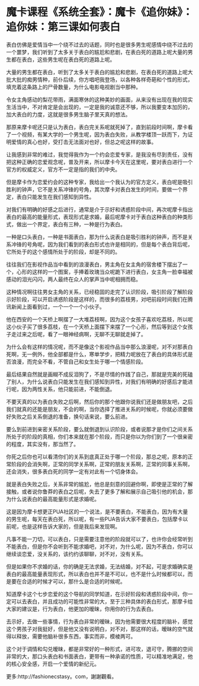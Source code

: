 # 魔卡课程《系统全套》：魔卡《追你妹》：追你妹：第三课如何表白

表白仿佛是爱情当中一个绕不过去的话题，同时也是很多男生呢感情中绕不过去的一个噩梦，我们听到了太多关于表白的尴尬和悲剧，在表白死的道路上呢大量的男生都在表白，这些男生呢在表白死的道路上呢。

大量的男生都在表白，听到了太多关于表白的尴尬和悲剧，在表白死的道路上呢大批大批的痴男情种，前仆后续，你方唱吧我登场，以各种各样奇葩和个性的形式，填充着这条路上的尸骨数量，为什么电影电视剧当中那种。

令女主角感动的梨花带雨，满面寒休的这种美妙的画面，从来没有出现在我的现实生活当中，不对肯定是会出现的，一定是我的诚意还不够，所以我要变本加厉的，加大表白的力度，这就是很多男生脑子里天真的想法。

那原来摩卡呢还只是认为表白，表白完关系呢就死掉了，直到前段时间啊，摩卡看了一个视频，有某大学的一个男生呢，因为表白失败，从教学楼顶一跃而下，为证明爱情的真心也好，受打击无法面对也好，但总之呢这样的故事。

让我感到非常的难过，我觉得我作为一个约会恋爱专家，是我没有尽到责任，没有把这种正确的恋爱观念呢，普及开来，所以摩卡今天在这里呢，要对表白进行一个官方的权威定义，官方不一定是指的我们的中央。

但是摩卡作为恋爱约会的这种专家，我给出一个我认为的官方定义，表白呢是吸引胜利的钟声，它不是关系冲锋的号角，其次摩卡对表白发生的时间，要做一个界定，表白只能发生在我们感知到异性。

对我们有明确的好感之后进行，通常是介于示好和诱惑阶段中间，再次呢摩卡指出表白的最高的能量形式，表现形式是求婚，最后呢摩卡对于表白这种表白的种类形式，做出一个界定，表白有三种，一种是行为表白。

一种是口头表白，一种是书面表白，那为什么说表白是吸引胜利的钟声，而不是关系冲锋的号角呢，因为我们看到的表白形式也许是相同的，但是每个表白背后呢，它所处于的这个感情所处于的阶段，却是不同的。

往往我们在影视作品当中看到的浪漫表白，男主角在女主角的宿舍楼下摆出了一个，心形的这样的一个图案，手捧着玫瑰当众呢跪下进行表白，女主角一脸幸福被感动的泪光闪闪，两人最终在众人的掌声当中呢相拥而稳。

这种情况啊往往男女主角的关系，已经稳固的走完了认识阶段，吸引阶段了解阶段示好阶段，可以开启诱惑阶段是这样的，而很多的荔枝男，对吧前段时间我们在腾讯新闻上面看到过，一个一个一个小伙子。

他在西安的一个天桥上啊摆了一大堆荔枝啊，因为这个女孩子喜欢吃荔枝，所以呢这小伙子买了很多荔枝，在一个天桥上面摆下来摆了一个心形，然后等到这个女孩子走过来之后呢，看了一眼神经病啊，无聊不无聊就走掉了。

为什么会有这样的情况呢，而不是像这个影视作品当中那么浪漫呢，对不对那表白死啊，无一例外，他全部都是什么，寒单学步，把精力呢放在了表白的具体形式是否浪漫，而完全不看，不管自己和女生处于哪一个情感阶段。

最后结果自然就是画糊不成反泪狗了，不是尽情的作践了自己，那就是完美的死磕了别人，为什么说表白只能发生在我们感知到异性，对我们有明确的好感后才能进行呢，因为两性关系，他只能前进，不能倒退。

不要天真的以为表白失败之后啊，然后你的那个他跟你说我们还是做朋友吧，之后我们就真的还能是朋友，不会的啊，当你选择了推进关系的时候呢，你就必须要做好失败之后关系倒退的准备，换句话来说，要么前进。

要么到前进到亲密关系阶段，要么就倒退到认识阶段，或者说那才是你们之间关系所处于的阶段的真相，你们本来就在那个阶段，而只是你以为你们到了一个很亲密的程度，其实没有，那当然了。

你死之后你也可以看清你们的关系到底真正处于哪一个阶段，那总之呢，原本的正常阶段的会消失啊，正常的同学关系啊，正常的朋友关系啊，正常的同事关系啊，还会消失，很多表白死的同学一定有对此有一个切身体会。

就是表白失败之后，关系非常的尴尬，他总是刻意的回避你啊，即使是正常的了解接触，或者说你鲁莽的表白之后呢，失去了更多了解和展示自己吸引他的机会，那为什么说表白的最高能量形式是求婚呢。

这是因为摩卡想更正PUA社区的一个说法，是不要表白，不能表白，因为有大量的男生呢，每天在表白死，所以呢，有一些PUA告诉大家不要表白，包括摩卡以前呢，也是这样告诉大家的，但是我后来发现啊。

凡事不能一刀切，可以表白，只是需要注意他的阶段就可以了，也许你会经常听到不能表白，但是你不会听到不能求婚吧，对不对，为什么呢，因为不表白，你可以继续谈恋爱，没关系的，该约约该聊聊，对不对，没有关系。

但是如果你不求婚的话，你的确是无法求婚，无法结婚，对不起，可是求婚确实是表白的最高能量表现形式，所以表白也并不是不可以，也不是什么时候都可以，而是要在合适的时候才可以，那什么是合适的时候呢。

知道摩卡这个七步恋爱的这个导航的同学知道，在示好阶段和诱惑阶段中间，你一定可以去表白，并且成功的可能性非常的大，至于三种具体的表白形式，那摩卡给大家的建议是，行为表白，他更加的暧昧，你用你的行为去表白。

去示好，去做一些事情，行为表白非常的暧昧，因为他需要很大程度的脑补，感觉这个男孩子对我挺好，但是他又没有说明白，对不对，那这样的话，暧昧的空气就得以释放，需要他脑补很多东西，事实而非，模棱两可。

这个对于调情和勾兑暧昧，都是非常好的一种形式，进可攻，退可守，腾挪的空间非常的大，那口头表白和书面表白，更带有一种承诺的性质，可以精准地满足，他的核心安全感，开启一个爱情的新纪元。

更多:http://fashionecstasy。com，謝謝觀看。